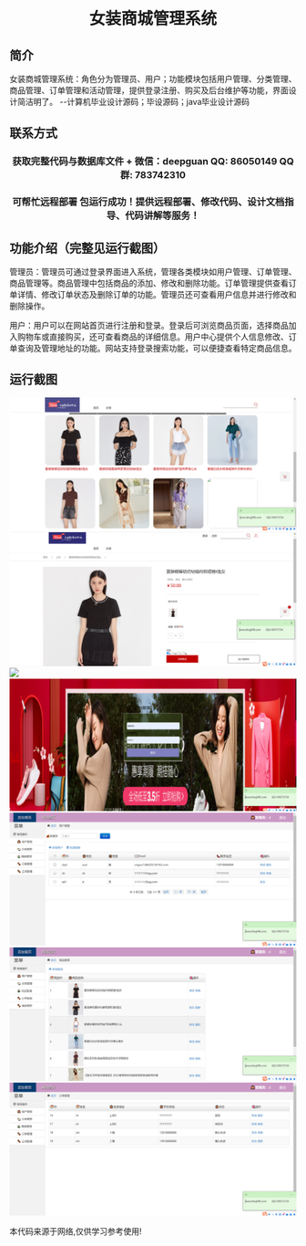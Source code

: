 <p><h1 align="center">女装商城管理系统</h1></p>

## 简介
女装商城管理系统：角色分为管理员、用户；功能模块包括用户管理、分类管理、商品管理、订单管理和活动管理，提供登录注册、购买及后台维护等功能，界面设计简洁明了。    --计算机毕业设计源码；毕设源码；java毕业设计源码


## 联系方式
<p><h3 align="center">获取完整代码与数据库文件 + 微信：deepguan QQ: 86050149 QQ群: 783742310</h3></p>
<p><h3 align="center">可帮忙远程部署 包运行成功！提供远程部署、修改代码、设计文档指导、代码讲解等服务！</h3></p>

## 功能介绍（完整见运行截图）
管理员：管理员可通过登录界面进入系统，管理各类模块如用户管理、订单管理、商品管理等。商品管理中包括商品的添加、修改和删除功能。订单管理提供查看订单详情、修改订单状态及删除订单的功能。管理员还可查看用户信息并进行修改和删除操作。    

用户：用户可以在网站首页进行注册和登录。登录后可浏览商品页面，选择商品加入购物车或直接购买，还可查看商品的详细信息。用户中心提供个人信息修改、订单查询及管理地址的功能。网站支持登录搜索功能，可以便捷查看特定商品信息。


## 运行截图
![](imgs/588112-20231024164625054-1490329270.png)
![](imgs/588112-20231024164636005-260915493.png)
![](imgs/588112-20231024164642092-1475093964.png)
![](imgs/588112-20231024164710640-145056900.png)
![](imgs/588112-20231024164841517-2080006709.png)
![](imgs/588112-20231024164845002-627360042.png)
![](imgs/588112-20231024164848745-1138019334.png)

<p>本代码来源于网络,仅供学习参考使用!</p>
